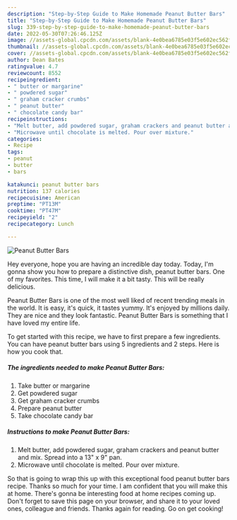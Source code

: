 ```yaml
---
description: "Step-by-Step Guide to Make Homemade Peanut Butter Bars"
title: "Step-by-Step Guide to Make Homemade Peanut Butter Bars"
slug: 339-step-by-step-guide-to-make-homemade-peanut-butter-bars
date: 2022-05-30T07:26:46.125Z
image: //assets-global.cpcdn.com/assets/blank-4e0bea6785e03f5e602ec562f230caae08da540cada707380b4fe1bbebba43da.png
thumbnail: //assets-global.cpcdn.com/assets/blank-4e0bea6785e03f5e602ec562f230caae08da540cada707380b4fe1bbebba43da.png
cover: //assets-global.cpcdn.com/assets/blank-4e0bea6785e03f5e602ec562f230caae08da540cada707380b4fe1bbebba43da.png
author: Dean Bates
ratingvalue: 4.7
reviewcount: 8552
recipeingredient:
- " butter or margarine"
- " powdered sugar"
- " graham cracker crumbs"
- " peanut butter"
- " chocolate candy bar"
recipeinstructions:
- "Melt butter, add powdered sugar, graham crackers and peanut butter and mix. Spread into a 13&#34; x 9&#34; pan."
- "Microwave until chocolate is melted. Pour over mixture."
categories:
- Recipe
tags:
- peanut
- butter
- bars

katakunci: peanut butter bars 
nutrition: 137 calories
recipecuisine: American
preptime: "PT13M"
cooktime: "PT47M"
recipeyield: "2"
recipecategory: Lunch

---
```



![Peanut Butter Bars](//assets-global.cpcdn.com/assets/blank-4e0bea6785e03f5e602ec562f230caae08da540cada707380b4fe1bbebba43da.png)

Hey everyone, hope you are having an incredible day today. Today, I'm gonna show you how to prepare a distinctive dish, peanut butter bars. One of my favorites. This time, I will make it a bit tasty. This will be really delicious.

Peanut Butter Bars is one of the most well liked of recent trending meals in the world. It is easy, it's quick, it tastes yummy. It's enjoyed by millions daily. They are nice and they look fantastic. Peanut Butter Bars is something that I have loved my entire life.




To get started with this recipe, we have to first prepare a few ingredients. You can have peanut butter bars using 5 ingredients and 2 steps. Here is how you cook that.

<!--inarticleads1-->

##### The ingredients needed to make Peanut Butter Bars:

1. Take  butter or margarine
1. Get  powdered sugar
1. Get  graham cracker crumbs
1. Prepare  peanut butter
1. Take  chocolate candy bar




<!--inarticleads2-->

##### Instructions to make Peanut Butter Bars:

1. Melt butter, add powdered sugar, graham crackers and peanut butter and mix. Spread into a 13&#34; x 9&#34; pan.
1. Microwave until chocolate is melted. Pour over mixture.




So that is going to wrap this up with this exceptional food peanut butter bars recipe. Thanks so much for your time. I am confident that you will make this at home. There's gonna be interesting food at home recipes coming up. Don't forget to save this page on your browser, and share it to your loved ones, colleague and friends. Thanks again for reading. Go on get cooking!

